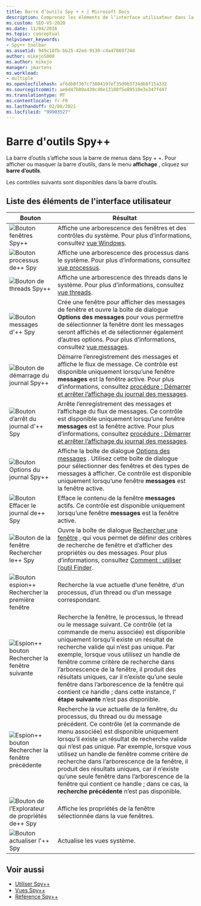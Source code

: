 ```yaml
---
title: Barre d’outils Spy + + | Microsoft Docs
description: Comprenez les éléments de l’interface utilisateur dans la barre d’outils Spy + +, qui apparaît sous la barre de menus. Pour afficher ou masquer la barre d’outils, dans le menu Affichage, cliquez sur barre d’outils.
ms.custom: SEO-VS-2020
ms.date: 11/04/2016
ms.topic: conceptual
helpviewer_keywords:
- Spy++ toolbar
ms.assetid: 949c18fb-bb25-42ed-9130-c4a47869f24d
author: mikejo5000
ms.author: mikejo
manager: jmartens
ms.workload:
- multiple
ms.openlocfilehash: af6db0f367c73804197ef35d0b3734d68f15a332
ms.sourcegitcommit: ae6d47b09a439cd0e13180f5e89510e3e347fd47
ms.translationtype: MT
ms.contentlocale: fr-FR
ms.lasthandoff: 02/08/2021
ms.locfileid: "99903527"
---
```

# <a name="spy-toolbar"></a>Barre d'outils Spy++
La barre d’outils s’affiche sous la barre de menus dans Spy + +. Pour afficher ou masquer la barre d’outils, dans le menu **affichage** , cliquez sur **barre d’outils**.

 Les contrôles suivants sont disponibles dans la barre d’outils.

## <a name="uielement-list"></a>Liste des éléments de l'interface utilisateur

|Bouton|Résultat|
|------------|------------|
|![Bouton fenêtres Spy&#43;&#43; ](../debugger/media/icon_spy--_windows.gif "_Windows Icon_Spy + +")|Affiche une arborescence des fenêtres et des contrôles du système. Pour plus d’informations, consultez [vue Windows](../debugger/windows-view.md).|
|![Bouton processus de&#43;&#43; Spy](../debugger/media/icon_spy--_processes.gif "_Processes Icon_Spy + +")|Affiche une arborescence des processus dans le système. Pour plus d’informations, consultez [vue processus](../debugger/processes-view.md).|
|![Bouton de threads Spy&#43;&#43; ](../debugger/media/icon_spy--_threads.gif "_Threads Icon_Spy + +")|Affiche une arborescence des threads dans le système. Pour plus d’informations, consultez [vue threads](../debugger/threads-view.md).|
|![Bouton messages d'&#43;&#43; Spy](../debugger/media/icon_spy--_messages.gif "_Messages Icon_Spy + +")|Crée une fenêtre pour afficher des messages de fenêtre et ouvre la boîte de dialogue **Options des messages** pour vous permettre de sélectionner la fenêtre dont les messages seront affichés et de sélectionner également d’autres options. Pour plus d’informations, consultez [vue messages](../debugger/messages-view.md).|
|![Bouton de démarrage du journal Spy&#43;&#43; ](../debugger/media/icon_spy--_startlog.gif "_StartLog Icon_Spy + +")|Démarre l’enregistrement des messages et affiche le flux de message. Ce contrôle est disponible uniquement lorsqu’une fenêtre **messages** est la fenêtre active. Pour plus d’informations, consultez [procédure : Démarrer et arrêter l’affichage du journal des messages](../debugger/how-to-start-and-stop-the-message-log-display.md).|
|![Bouton d’arrêt du journal d'&#43;&#43; Spy](../debugger/media/icon_spy--_stoplog.gif "_StopLog Icon_Spy + +")|Arrête l’enregistrement des messages et l’affichage du flux de messages. Ce contrôle est disponible uniquement lorsqu’une fenêtre **messages** est la fenêtre active. Pour plus d’informations, consultez [procédure : Démarrer et arrêter l’affichage du journal des messages](../debugger/how-to-start-and-stop-the-message-log-display.md).|
|![Bouton Options du journal Spy&#43;&#43; ](../debugger/media/icon_spy--_logoptions.gif "_LogOptions Icon_Spy + +")|Affiche la boîte de dialogue [Options des messages](../debugger/message-options-dialog-box.md) . Utilisez cette boîte de dialogue pour sélectionner des fenêtres et des types de messages à afficher. Ce contrôle est disponible uniquement lorsqu’une fenêtre **messages** est la fenêtre active.|
|![Bouton Effacer le journal de&#43;&#43; Spy](../debugger/media/spy--_clearlog.gif "_ClearLog Spy + +")|Efface le contenu de la fenêtre **messages** actifs. Ce contrôle est disponible uniquement lorsqu’une fenêtre **messages** est la fenêtre active.|
|![Bouton de la fenêtre Rechercher le&#43;&#43; Spy](../debugger/media/icon_spy--_findwindow.gif "_FindWindow Icon_Spy + +")|Ouvre la boîte de dialogue [Rechercher une fenêtre](../debugger/find-window-dialog-box.md) , qui vous permet de définir des critères de recherche de fenêtre et d’afficher des propriétés ou des messages. Pour plus d’informations, consultez [Comment : utiliser l’outil Finder](../debugger/how-to-use-the-finder-tool.md).|
|![Bouton espion&#43;&#43; Rechercher la première fenêtre](../debugger/media/icon_spy--_window.gif "_Window Icon_Spy + +")|Recherche la vue actuelle d’une fenêtre, d’un processus, d’un thread ou d’un message correspondant.|
|![Espion&#43;&#43; bouton Rechercher la fenêtre suivante](../debugger/media/icon_spy--_nextwindow.gif "_NextWindow Icon_Spy + +")|Recherche la fenêtre, le processus, le thread ou le message suivant. Ce contrôle (et la commande de menu associée) est disponible uniquement lorsqu’il existe un résultat de recherche valide qui n’est pas unique. Par exemple, lorsque vous utilisez un handle de fenêtre comme critère de recherche dans l’arborescence de la fenêtre, il produit des résultats uniques, car il n’existe qu’une seule fenêtre dans l’arborescence de la fenêtre qui contient ce handle ; dans cette instance, l' **étape suivante** n’est pas disponible.|
|![Espion&#43;&#43; bouton Rechercher la fenêtre précédente](../debugger/media/icon_spy--_prevwindow.gif "_PrevWindow Icon_Spy + +")|Recherche la vue actuelle de la fenêtre, du processus, du thread ou du message précédent. Ce contrôle (et la commande de menu associée) est disponible uniquement lorsqu’il existe un résultat de recherche valide qui n’est pas unique. Par exemple, lorsque vous utilisez un handle de fenêtre comme critère de recherche dans l’arborescence de la fenêtre, il produit des résultats uniques, car il n’existe qu’une seule fenêtre dans l’arborescence de la fenêtre qui contient ce handle ; dans ce cas, la **recherche précédente** n’est pas disponible.|
|![Bouton de l’Explorateur de propriétés de&#43;&#43; Spy](../debugger/media/icon_spy--_propexp.gif "_PropExp Icon_Spy + +")|Affiche les propriétés de la fenêtre sélectionnée dans la vue fenêtres.|
|![Bouton actualiser l'&#43;&#43; Spy](../debugger/media/icon_spy--_refresh.gif "_Refresh Icon_Spy + +")|Actualise les vues système.|

## <a name="see-also"></a>Voir aussi
- [Utiliser Spy++](../debugger/using-spy-increment.md)
- [Vues Spy++](../debugger/spy-increment-views.md)
- [Référence Spy++](../debugger/spy-increment-reference.md)